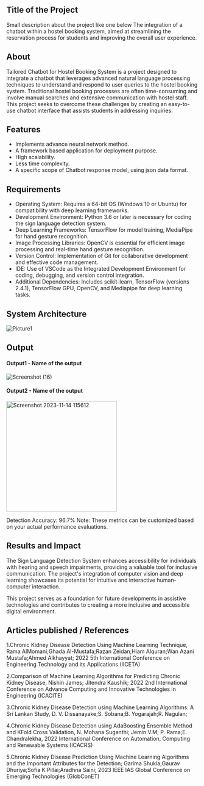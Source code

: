 ## Title of the Project
Small description about the project like one below
The integration of a chatbot within a hostel booking system, aimed at streamlining the reservation process for students and improving the overall user experience.

## About
<!--Detailed Description about the project-->
Tailored Chatbot for Hostel Booking System is a project designed to integrate a chatbot that leverages advanced natural language processing techniques to understand and respond to user queries to the hostel booking system. Traditional hostel booking processes are often time-consuming and involve manual searches and extensive communication with hostel staff. This project seeks to overcome these challenges by creating an easy-to-use chatbot interface that assists students in addressing inquiries.

## Features
<!--List the features of the project as shown below-->
- Implements advance neural network method.
- A framework based application for deployment purpose.
- High scalability.
- Less time complexity.
- A specific scope of Chatbot response model, using json data format.

## Requirements
<!--List the requirements of the project as shown below-->
* Operating System: Requires a 64-bit OS (Windows 10 or Ubuntu) for compatibility with deep learning frameworks.
* Development Environment: Python 3.6 or later is necessary for coding the sign language detection system.
* Deep Learning Frameworks: TensorFlow for model training, MediaPipe for hand gesture recognition.
* Image Processing Libraries: OpenCV is essential for efficient image processing and real-time hand gesture recognition.
* Version Control: Implementation of Git for collaborative development and effective code management.
* IDE: Use of VSCode as the Integrated Development Environment for coding, debugging, and version control integration.
* Additional Dependencies: Includes scikit-learn, TensorFlow (versions 2.4.1), TensorFlow GPU, OpenCV, and Mediapipe for deep learning tasks.

## System Architecture
<!--Embed the system architecture diagram as shown below-->

![Picture1](https://github.com/logeshwaran23/Project_phase2/assets/113624864/2bb7e2a1-4604-4294-bee4-8c9333fd78b2)


## Output

<!--Embed the Output picture at respective places as shown below as shown below-->
#### Output1 - Name of the output

![Screenshot (16)](https://github.com/logeshwaran23/Project_phase2/assets/113624864/701908e3-922e-4c4d-8931-e185213a0f48)

#### Output2 - Name of the output
<img width="290" alt="Screenshot 2023-11-14 115612" src="https://github.com/logeshwaran23/Project_phase2/assets/113624864/b71ad9f2-d529-43c4-be23-16e1db19520a">

Detection Accuracy: 96.7%
Note: These metrics can be customized based on your actual performance evaluations.


## Results and Impact
<!--Give the results and impact as shown below-->
The Sign Language Detection System enhances accessibility for individuals with hearing and speech impairments, providing a valuable tool for inclusive communication. The project's integration of computer vision and deep learning showcases its potential for intuitive and interactive human-computer interaction.

This project serves as a foundation for future developments in assistive technologies and contributes to creating a more inclusive and accessible digital environment.

## Articles published / References
1.Chronic Kidney Disease Detection Using Machine Learning Technique, Rama AlMomani;Ghada Al-Mustafa;Razan Zeidan;Hiam Alquran;Wan Azani Mustafa;Ahmed Alkhayyat; 2022 5th International Conference on Engineering Technology and its Applications (IICETA)
 
2.Comparison of Machine Learning Algorithms for Predicting Chronic Kidney Disease, Nishin James; Jitendra Kaushik; 2022 2nd International Conference on Advance Computing and Innovative Technologies in Engineering (ICACITE)
 
3.Chronic Kidney Disease Detection using Machine Learning Algorithms: A Sri Lankan Study, D. V. Dissanayake;S. Sobana;B. Yogarajah;R. Nagulan;

4.Chronic Kidney Disease Detection using AdaBoosting Ensemble Method and KFold Cross Validation, N. Mohana Suganthi; Jemin V.M; P. Rama;E. Chandralekha, 2022 International Conference on Automation, Computing and Renewable Systems (ICACRS) 
 
5.Chronic Kidney Disease Prediction Using Machine Learning Algorithms and the Important Attributes for the Detection; Garima Shukla;Gaurav Dhuriya;Sofia K Pillai;Aradhna Saini; 2023 IEEE IAS Global Conference on Emerging Technologies (GlobConET)
 
